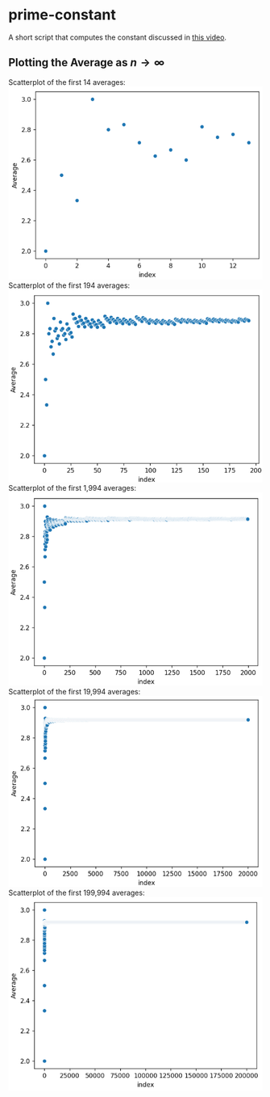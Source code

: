 # prime-constant
A short script that computes the constant discussed in [this video](https://www.youtube.com/watch?v=_gCKX6VMvmU). 

## Plotting the Average as $n \to \infty$
Scatterplot of the first 14 averages:
![14 averages](averages_14.png)
Scatterplot of the first 194 averages:
![194 averages](averages_194.png)
Scatterplot of the first 1,994 averages:
![1994 averages](averages_1994.png)
Scatterplot of the first 19,994 averages:
![19,994 averages](averages_19994.png)
Scatterplot of the first 199,994 averages:
![199,994 averages](averages_199994.png)